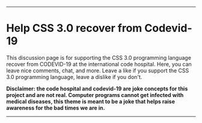 ***

# Help CSS 3.0 recover from Codevid-19

This discussion page is for supporting the CSS 3.0 programming language recover from CODEVID-19 at the international code hospital. Here, you can leave nice comments, chat, and more. Leave a like if you support the CSS 3.0 programming language, leave a dislike if you don't.

**Disclaimer: the code hospital and codevid-19 are joke concepts for this project and are not real. Computer programs cannot get infected with medical diseases, this theme is meant to be a joke that helps raise awareness for the bad times we are in.**

***

